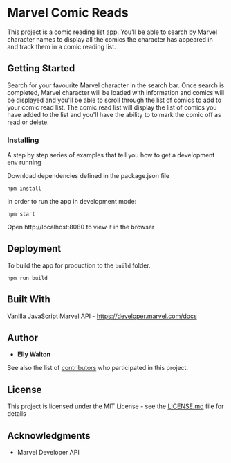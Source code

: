 # Marvel Comic Reads

This project is a comic reading list app. You'll be able to search by Marvel character names to display all the comics the character has appeared in and track them in a comic reading list.

## Getting Started

Search for your favourite Marvel character in the search bar. Once search is completed, Marvel character will be loaded with information and comics will be displayed and you'll be able to scroll through the list of comics to add to your comic read list. The comic read list will display the list of comics you have added to the list and you'll have the ability to to mark the comic off as read or delete.

### Installing

A step by step series of examples that tell you how to get a development env running

Download dependencies defined in the package.json file

```
npm install
```

In order to run the app in development mode:

```
npm start
```

Open http://localhost:8080 to view it in the browser


## Deployment

To build the app for production to the `build` folder.

```
npm run build
```

## Built With

Vanilla JavaScript
Marvel API - https://developer.marvel.com/docs

## Author

* **Elly Walton**

See also the list of [contributors](https://github.com/your/project/contributors) who participated in this project.

## License

This project is licensed under the MIT License - see the [LICENSE.md](LICENSE.md) file for details

## Acknowledgments

* Marvel Developer API

